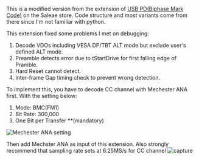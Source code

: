 This is a modified version from the extension of [USB PD(Biphase Mark Code)](https://github.com/saleae/hla-usb-pd) on the Saleae store. Code structure and most variants come from there since I'm not familiar with python.

This extension fixed some problems I met on debugging:
   1. Decode VDOs including VESA DP/TBT ALT mode but exclude user's defined ALT mode.
   2. Preamble detects error due to tStartDrive for first falling edge of Pramble.
   3. Hard Reset cannot detect.
   4. Inter-frame Gap timing check to prevent wrong detection. 

To implement this, you have to decode CC channel with Mechester ANA first. With the setting below:
   1. Mode: BMC(FM1)
   2. Bit Rate: 300,000
   3. One Bit per Transfer **(mandatory)
   
![Mechester ANA setting](https://user-images.githubusercontent.com/121099078/210613113-71d586c9-be14-45b8-88ba-be48b79a7ce8.jpg)

Then add Mechster ANA as input of this extension. Also strongly recommend that sampling rate sets at 6.25MS/s for CC channel
![capture](https://user-images.githubusercontent.com/121099078/210613391-19c1c583-07c6-40f9-bff6-87f84debb1ac.jpg)
